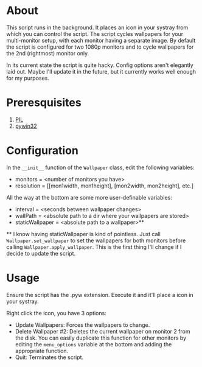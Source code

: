 # About #

This script runs in the background. It places an icon in your systray from which you can control the script. The script cycles wallpapers for your multi-monitor setup, with each monitor having a separate image. By default the script is configured for two 1080p monitors and to cycle wallpapers for the 2nd (rightmost) monitor only.

In its current state the script is quite hacky. Config options aren't elegantly laid out. Maybe I'll update it in the future, but it currently works well enough for my purposes.

# Preresquisites #

1. [PIL](http://www.pythonware.com/products/pil/)
2. [pywin32](http://sourceforge.net/projects/pywin32/)

# Configuration #

In the `__init__` function of the `Wallpaper` class, edit the following variables:

* monitors = \<number of monitors you have\>
* resolution = [[mon1width, mon1height], [mon2width, mon2height], etc.]

All the way at the bottom are some more user-definable variables:

* interval = \<seconds between wallpaper changes\>
* wallPath = \<absolute path to a dir where your wallpapers are stored\>
* staticWallpaper = \<absolute path to a wallpaper\>\*\*

\*\* I know having staticWallpaper is kind of pointless. Just call `Wallpaper.set_wallpaper` to set the wallpapers for both monitors before calling `Wallpaper.apply_wallpaper`. This is the first thing I'll change if I decide to update the script.

# Usage #

Ensure the script has the .pyw extension. Execute it and it'll place a icon in your systray.

Right click the icon, you have 3 options:

* Update Wallpapers: Forces the wallpapers to change.
* Delete Wallpaper #2: Deletes the current wallpaper on monitor 2 from the disk. You can easily duplicate this function for other monitors by editing the `menu_options` variable at the bottom and adding the appropriate function.
* Quit: Terminates the script.
